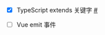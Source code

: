 
- [x] TypeScript extends 关键字 [#](TypeScript/面试/TypeScript%20中的%20extends%20和%20infer.md)

- [ ] Vue emit 事件 